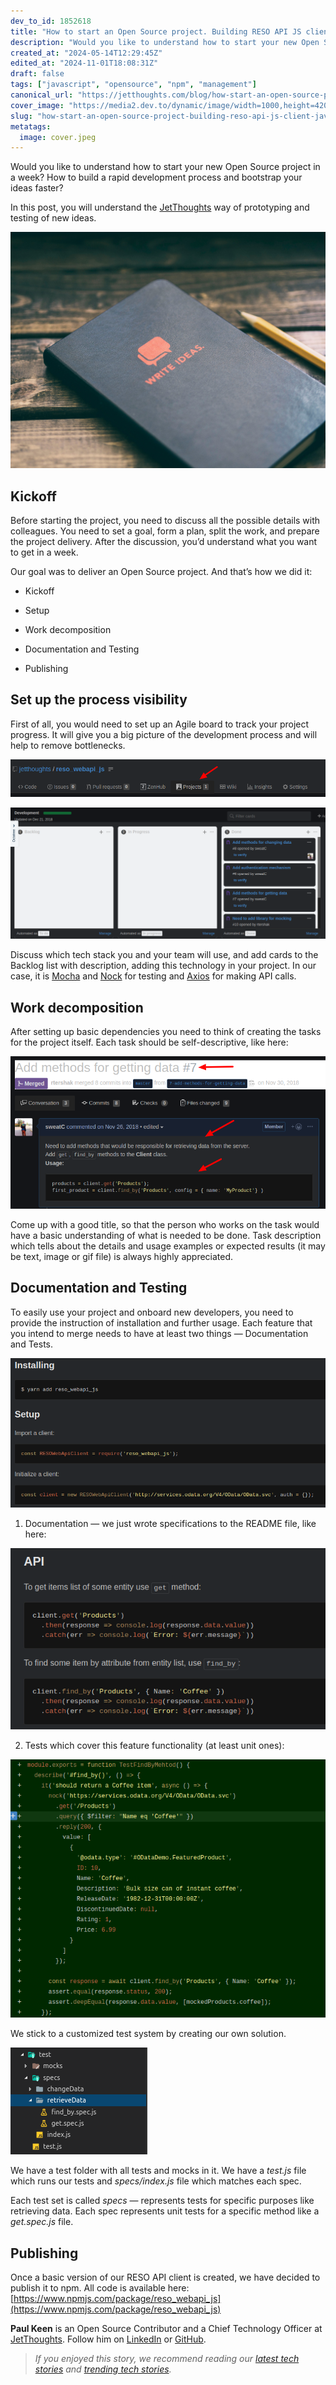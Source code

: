 ```yaml
---
dev_to_id: 1852618
title: "How to start an Open Source project. Building RESO API JS client"
description: "Would you like to understand how to start your new Open Source project in a week? How to build a..."
created_at: "2024-05-14T12:29:45Z"
edited_at: "2024-11-01T18:08:31Z"
draft: false
tags: ["javascript", "opensource", "npm", "management"]
canonical_url: "https://jetthoughts.com/blog/how-start-an-open-source-project-building-reso-api-js-client-javascript-opensource/"
cover_image: "https://media2.dev.to/dynamic/image/width=1000,height=420,fit=cover,gravity=auto,format=auto/https%3A%2F%2Fraw.githubusercontent.com%2Fjetthoughts%2Fjetthoughts.github.io%2Fmaster%2Fstatic%2Fassets%2Fimg%2Fblog%2Fhow-start-an-open-source-project-building-reso-api-js-client-javascript-opensource%2Ffile_0.jpeg"
slug: "how-start-an-open-source-project-building-reso-api-js-client-javascript-opensource"
metatags:
  image: cover.jpeg
---
```

Would you like to understand how to start your new Open Source project in a week? How to build a rapid development process and bootstrap your ideas faster?

In this post, you will understand the [JetThoughts](https://www.jetthoughts.com/) way of prototyping and testing of new ideas.

![Photo by [Aaron Burden](https://unsplash.com/@aaronburden?utm_source=medium&utm_medium=referral) on [Unsplash](https://unsplash.com?utm_source=medium&utm_medium=referral)](file_0.jpeg)

## Kickoff

Before starting the project, you need to discuss all the possible details with colleagues. You need to set a goal, form a plan, split the work, and prepare the project delivery. After the discussion, you’d understand what you want to get in a week.

Our goal was to deliver an Open Source project. And that’s how we did it:

* Kickoff

* Setup

* Work decomposition

* Documentation and Testing

* Publishing

## Set up the process visibility

First of all, you would need to set up an Agile board to track your project progress. It will give you a big picture of the development process and will help to remove bottlenecks.

![](file_1.png)

![](file_2.png)

Discuss which tech stack you and your team will use, and add cards to the Backlog list with description, adding this technology in your project. In our case, it is [Mocha](https://mochajs.org/) and [Nock](https://github.com/nock/nock) for testing and [Axios](https://github.com/axios/axios) for making API calls.

## Work decomposition

After setting up basic dependencies you need to think of creating the tasks for the project itself. Each task should be self-descriptive, like here:

![](file_3.png)

Come up with a good title, so that the person who works on the task would have a basic understanding of what is needed to be done. Task description which tells about the details and usage examples or expected results (it may be text, image or gif file) is always highly appreciated.

## Documentation and Testing

To easily use your project and onboard new developers, you need to provide the instruction of installation and further usage. Each feature that you intend to merge needs to have at least two things — Documentation and Tests.

![](file_4.png)

 1. Documentation — we just wrote specifications to the README file, like here:

![](file_5.png)

2. Tests which cover this feature functionality (at least unit ones):

![](file_6.png)

We stick to a customized test system by creating our own solution.

![](file_7.png)

We have a test folder with all tests and mocks in it.
We have a *test.js* file which runs our tests and *specs/index.js* file which matches each spec.

Each test set is called *specs* — represents tests for specific purposes like retrieving data. Each spec represents unit tests for a specific method like a *get.spec.js* file.

## Publishing

Once a basic version of our RESO API client is created, we have decided to publish it to npm. All code is available here: [https://www.npmjs.com/package/reso_webapi_js](https://www.npmjs.com/package/reso_webapi_js)

**Paul Keen** is an Open Source Contributor and a Chief Technology Officer at [JetThoughts](https://www.jetthoughts.com). Follow him on [LinkedIn](https://www.linkedin.com/in/paul-keen/) or [GitHub](https://github.com/pftg).
>  *If you enjoyed this story, we recommend reading our [latest tech stories](https://jtway.co/latest) and [trending tech stories](https://jtway.co/trending).*
